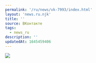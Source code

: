 ```yaml
---
permalink: '/ru/news/vk-7993/index.html'
layout: 'news.ru.njk'
title: ''
source: ВКонтакте
tags:
  - news_ru
description: ''
updatedAt: 1645459406
---
```

![](https://sun9-41.userapi.com/sun9-9/BeMZTRJTPnyea4-MD7aaMnNP8fU_LRaxwHckjg/rPC9g1ClDkI.jpg)

